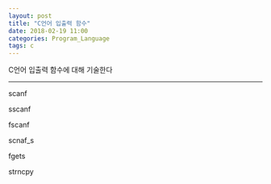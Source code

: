 ```yaml
---
layout: post
title: "C언어 입출력 함수"
date: 2018-02-19 11:00
categories: Program_Language
tags: c
---
```


C언어 입출력 함수에 대해 기술한다

------



scanf

sscanf

fscanf

scnaf_s

fgets



strncpy


